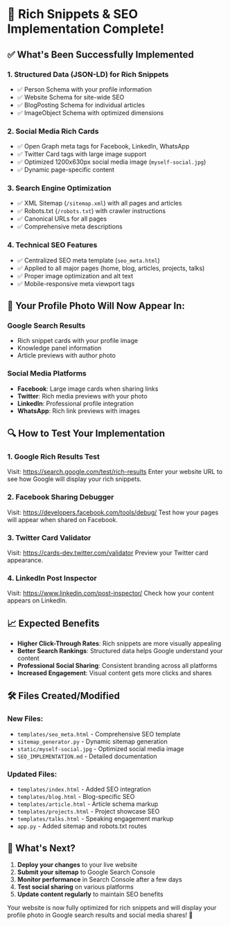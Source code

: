 # 🎉 Rich Snippets & SEO Implementation Complete!

## ✅ What's Been Successfully Implemented

### 1. **Structured Data (JSON-LD) for Rich Snippets**

- ✅ Person Schema with your profile information
- ✅ Website Schema for site-wide SEO
- ✅ BlogPosting Schema for individual articles
- ✅ ImageObject Schema with optimized dimensions

### 2. **Social Media Rich Cards**

- ✅ Open Graph meta tags for Facebook, LinkedIn, WhatsApp
- ✅ Twitter Card tags with large image support
- ✅ Optimized 1200x630px social media image (`myself-social.jpg`)
- ✅ Dynamic page-specific content

### 3. **Search Engine Optimization**

- ✅ XML Sitemap (`/sitemap.xml`) with all pages and articles
- ✅ Robots.txt (`/robots.txt`) with crawler instructions
- ✅ Canonical URLs for all pages
- ✅ Comprehensive meta descriptions

### 4. **Technical SEO Features**

- ✅ Centralized SEO meta template (`seo_meta.html`)
- ✅ Applied to all major pages (home, blog, articles, projects, talks)
- ✅ Proper image optimization and alt text
- ✅ Mobile-responsive meta viewport tags

## 🚀 Your Profile Photo Will Now Appear In:

### Google Search Results

- Rich snippet cards with your profile image
- Knowledge panel information
- Article previews with author photo

### Social Media Platforms

- **Facebook**: Large image cards when sharing links
- **Twitter**: Rich media previews with your photo
- **LinkedIn**: Professional profile integration
- **WhatsApp**: Rich link previews with images

## 🔍 How to Test Your Implementation

### 1. **Google Rich Results Test**

Visit: https://search.google.com/test/rich-results
Enter your website URL to see how Google will display your rich snippets.

### 2. **Facebook Sharing Debugger**

Visit: https://developers.facebook.com/tools/debug/
Test how your pages will appear when shared on Facebook.

### 3. **Twitter Card Validator**

Visit: https://cards-dev.twitter.com/validator
Preview your Twitter card appearance.

### 4. **LinkedIn Post Inspector**

Visit: https://www.linkedin.com/post-inspector/
Check how your content appears on LinkedIn.

## 📈 Expected Benefits

- **Higher Click-Through Rates**: Rich snippets are more visually appealing
- **Better Search Rankings**: Structured data helps Google understand your content
- **Professional Social Sharing**: Consistent branding across all platforms
- **Increased Engagement**: Visual content gets more clicks and shares

## 🛠️ Files Created/Modified

### New Files:

- `templates/seo_meta.html` - Comprehensive SEO template
- `sitemap_generator.py` - Dynamic sitemap generation
- `static/myself-social.jpg` - Optimized social media image
- `SEO_IMPLEMENTATION.md` - Detailed documentation

### Updated Files:

- `templates/index.html` - Added SEO integration
- `templates/blog.html` - Blog-specific SEO
- `templates/article.html` - Article schema markup
- `templates/projects.html` - Project showcase SEO
- `templates/talks.html` - Speaking engagement markup
- `app.py` - Added sitemap and robots.txt routes

## 🎯 What's Next?

1. **Deploy your changes** to your live website
2. **Submit your sitemap** to Google Search Console
3. **Monitor performance** in Search Console after a few days
4. **Test social sharing** on various platforms
5. **Update content regularly** to maintain SEO benefits

Your website is now fully optimized for rich snippets and will display your profile photo in Google search results and social media shares! 🌟
